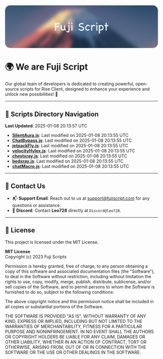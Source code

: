 ![Banner](.github/b.webp)

# 🌍 **We are Fuji Script**

Our global team of developers is dedicated to creating powerful, open-source scripts for Rise Client, designed to enhance your experience and unlock new possibilities! 🌟

---
<!-- SCRIPTS_NAVIGATION_START -->
## 📂 **Scripts Directory Navigation**

**Last Updated**: 2025-01-08 20:13:57 UTC

- **[SilentAura.js](scripts/SilentAura.js)**: Last modified on 2025-01-08 20:13:55 UTC
- **[ChatBypass.js](scripts/ChatBypass.js)**: Last modified on 2025-01-08 20:13:55 UTC
- **[jetpackFly.js](scripts/jetpackFly.js)**: Last modified on 2025-01-08 20:13:55 UTC
- **[velocityHylex.js](scripts/velocityHylex.js)**: Last modified on 2025-01-08 20:13:55 UTC
- **[chestxray.js](scripts/chestxray.js)**: Last modified on 2025-01-08 20:13:55 UTC
- **[bedxray.js](scripts/bedxray.js)**: Last modified on 2025-01-08 20:13:55 UTC
- **[chatMacro.js](scripts/chatMacro.js)**: Last modified on 2025-01-08 20:13:55 UTC

<!-- SCRIPTS_NAVIGATION_END -->

---

## 💬 **Contact Us**  
- 📬 **Support Email**: Reach out to us at [support@fujiscript.com](mailto:support@fujiscript.com) for any questions or assistance.  
- 💬 **Discord**: Contact **Leo728** directly at `Discord@leo728`.

---

## 📜 **License**

This project is licensed under the MIT License.  

**MIT License**  
Copyright (c) 2023 Fuji Scripts  

Permission is hereby granted, free of charge, to any person obtaining a copy of this software and associated documentation files (the "Software"), to deal in the Software without restriction, including without limitation the rights to use, copy, modify, merge, publish, distribute, sublicense, and/or sell copies of the Software, and to permit persons to whom the Software is furnished to do so, subject to the following conditions:  

The above copyright notice and this permission notice shall be included in all copies or substantial portions of the Software.  

THE SOFTWARE IS PROVIDED "AS IS", WITHOUT WARRANTY OF ANY KIND, EXPRESS OR IMPLIED, INCLUDING BUT NOT LIMITED TO THE WARRANTIES OF MERCHANTABILITY, FITNESS FOR A PARTICULAR PURPOSE AND NONINFRINGEMENT. IN NO EVENT SHALL THE AUTHORS OR COPYRIGHT HOLDERS BE LIABLE FOR ANY CLAIM, DAMAGES OR OTHER LIABILITY, WHETHER IN AN ACTION OF CONTRACT, TORT OR OTHERWISE, ARISING FROM, OUT OF OR IN CONNECTION WITH THE SOFTWARE OR THE USE OR OTHER DEALINGS IN THE SOFTWARE.  
